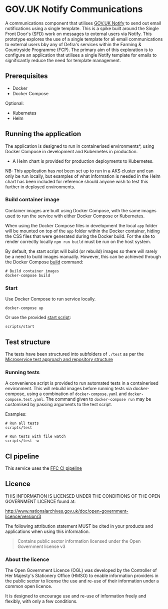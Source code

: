 # GOV.UK Notify Communications

A communications component that utilises [GOV.UK Notify](https://www.notifications.service.gov.uk/) to send out email notifications using a single template. This is a spike built around the Single Front Door's (SFD) work on messages to external users via Notify. This prototype explores the use of a single template for all email communications to external users bby any of Defra's services within the Farming & Countryside Programme (FCP). The primary aim of this exploration is to configure an application that utilises a single Notify template for emails to significantly reduce the need for template management.

## Prerequisites

- Docker
- Docker Compose

Optional:
- Kubernetes
- Helm


## Running the application

The application is designed to run in containerised environments*, using Docker Compose in development and Kubernetes in production.

- A Helm chart is provided for production deployments to Kubernetes.

NB: This application has *not* been set up to run in a AKS cluster and can only be run locally, but examples of what information is needed in the Helm chart has been included for reference should anyone wish to test this further in deployed environments.

### Build container image

Container images are built using Docker Compose, with the same images used to run the service with either Docker Compose or Kubernetes.

When using the Docker Compose files in development the local `app` folder will
be mounted on top of the `app` folder within the Docker container, hiding the CSS files that were generated during the Docker build. For the site to render correctly locally `npm run build` must be run on the host system.


By default, the start script will build (or rebuild) images so there will
rarely be a need to build images manually. However, this can be achieved
through the Docker Compose
[build](https://docs.docker.com/compose/reference/build/) command:

```
# Build container images
docker-compose build
```

### Start

Use Docker Compose to run service locally.

```
docker-compose up
```
Or use the provided [start script](scripts/start):
```
scripts/start
```

## Test structure

The tests have been structured into subfolders of `./test` as per the
[Microservice test approach and repository structure](https://eaflood.atlassian.net/wiki/spaces/FPS/pages/1845396477/Microservice+test+approach+and+repository+structure)

### Running tests

A convenience script is provided to run automated tests in a containerised
environment. This will rebuild images before running tests via docker-compose,
using a combination of `docker-compose.yaml` and `docker-compose.test.yaml`.
The command given to `docker-compose run` may be customised by passing
arguments to the test script.

Examples:

```
# Run all tests
scripts/test

# Run tests with file watch
scripts/test -w
```

## CI pipeline

This service uses the [FFC CI pipeline](https://github.com/DEFRA/ffc-jenkins-pipeline-library)

## Licence

THIS INFORMATION IS LICENSED UNDER THE CONDITIONS OF THE OPEN GOVERNMENT LICENCE found at:

<http://www.nationalarchives.gov.uk/doc/open-government-licence/version/3>

The following attribution statement MUST be cited in your products and applications when using this information.

> Contains public sector information licensed under the Open Government license v3

### About the licence

The Open Government Licence (OGL) was developed by the Controller of Her Majesty's Stationery Office (HMSO) to enable information providers in the public sector to license the use and re-use of their information under a common open licence.

It is designed to encourage use and re-use of information freely and flexibly, with only a few conditions.
